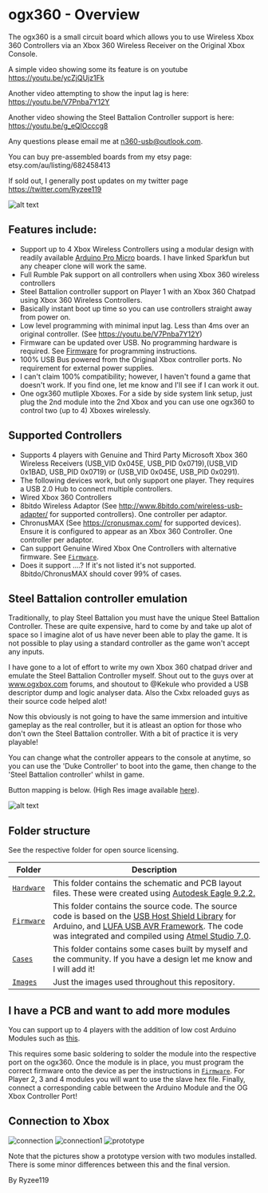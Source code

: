 


# ogx360 - Overview

The ogx360 is a small circuit board which allows you to use Wireless Xbox 360 Controllers via an Xbox 360 Wireless Receiver on the Original Xbox Console.

A simple video showing some its feature is on youtube https://youtu.be/ycZjQUjz1Fk

Another video attempting to show the input lag is here: https://youtu.be/V7Pnba7Y12Y

Another video showing the Steel Battalion Controller support is here: https://youtu.be/g_eQlOcccg8

Any questions please email me at n360-usb@outlook.com.

You can buy pre-assembled boards from my etsy page: etsy.com/au/listing/682458413

If sold out, I generally post updates on my twitter page https://twitter.com/Ryzee119

![alt text](https://github.com/Ryzee119/ogx360/blob/master/Images/image1.jpg?raw=true "ogx360-1")

## Features include:
* Support up to 4 Xbox Wireless Controllers using a modular design with readily available [Arduino Pro Micro](https://www.sparkfun.com/products/12640) boards. I have linked Sparkfun but any cheaper clone will work the same.
* Full Rumble Pak support on all controllers when using Xbox 360 wireless controllers
* Steel Battalion controller support on Player 1 with an Xbox 360 Chatpad using Xbox 360 Wireless Controllers.
* Basically instant boot up time so you can use controllers straight away from power on.
* Low level programming with minimal input lag. Less than 4ms over an original controller. (See https://youtu.be/V7Pnba7Y12Y)
* Firmware can be updated over USB. No programming hardware is required. See [Firmware](https://github.com/Ryzee119/ogx360/tree/master/Firmware) for programming instructions.
* 100% USB Bus powered from the Original Xbox controller ports. No requirement for external power supplies.
* I can't claim 100% compatibility; however, I haven't found a game that doesn't work. If you find one, let me know and I'll see if I can work it out.
* One ogx360 mutliple Xboxes. For a side by side system link setup, just plug the 2nd module into the 2nd Xbox and you can use one ogx360 to control two (up to 4) Xboxes wirelessly.


## Supported Controllers
* Supports 4 players with Genuine and Third Party Microsoft Xbox 360 Wireless Receivers (USB_VID 0x045E, USB_PID 0x0719),(USB_VID 0x1BAD, USB_PID 0x0719) or (USB_VID 0x045E, USB_PID 0x0291).
* The following devices work, but only support one player. They requires a USB 2.0 Hub to connect multiple controllers.
* Wired Xbox 360 Controllers
* 8bitdo Wireless Adaptor (See http://www.8bitdo.com/wireless-usb-adapter/ for supported controllers). One controller per adaptor.
* ChronusMAX (See https://cronusmax.com/ for supported devices). Ensure it is configured to appear as an Xbox 360 Controller. One controller per adaptor.
* Can support Genuine Wired Xbox One Controllers with alternative firmware. See [`Firmware`](https://github.com/Ryzee119/ogx360/tree/master/Firmware).
* Does it support ....? If it's not listed it's not supported. 8bitdo/ChronusMAX should cover 99% of cases.


## Steel Battalion controller emulation
Traditionally, to play Steel Battalion you must have the unique Steel Battalion Controller. These are quite expensive, hard to come by and take up alot of space so I imagine alot of us have never been able to play the game. It is not possible to play using a standard controller as the game won't accept any inputs.

I have gone to a lot of effort to write my own Xbox 360 chatpad driver and emulate the Steel Battalion Controller myself. Shout out to the guys over at www.ogxbox.com forums, and shoutout to @Kekule who provided a USB descriptor dump and logic analyser data. Also the Cxbx reloaded guys as their source code helped alot!

Now this obviously is not going to have the same immersion and intuitive gameplay as the real controller, but it is atleast an option for those who don't own the Steel Battalion controller. With a bit of practice it is very playable!

You can change what the controller appears to the console at anytime, so you can use the 'Duke Controller' to boot into the game, then change to the 'Steel Battalion controller' whilst in game. 

Button mapping is below. (High Res image available [here](https://i.imgur.com/12SawzC.png)).

![alt text](https://github.com/Ryzee119/ogx360/blob/master/Images/steelbattalion.png?raw=true "sbmapping")


## Folder structure
See the respective folder for open source licensing.

| Folder | Description |
| --- | --- |
| [`Hardware`](https://github.com/Ryzee119/ogx360/tree/master/Hardware) | This folder contains the schematic and PCB layout files. These were created using [Autodesk Eagle 9.2.2.](https://www.autodesk.com/products/eagle/overview)|
| [`Firmware`](https://github.com/Ryzee119/ogx360/tree/master/Firmware) | This folder contains the source code. The source code is based on the [USB Host Shield Library](https://github.com/felis/USB_Host_Shield_2.0) for Arduino, and [LUFA USB AVR Framework](http://www.fourwalledcubicle.com/LUFA.php). The code was integrated and compiled using [Atmel Studio 7.0](https://www.microchip.com/mplab/avr-support/atmel-studio-7).| 
| [`Cases`](https://github.com/Ryzee119/ogx360/tree/master/Cases) | This folder contains some cases built by myself and the community. If you have a design let me know and I will add it!| 
| [`Images`](https://github.com/Ryzee119/ogx360/tree/master/Images) | Just the images used throughout this repository.| 

## I have a PCB and want to add more modules
You can support up to 4 players with the addition of low cost Arduino Modules such as [this](https://www.aliexpress.com/item/New-Pro-Micro-for-arduino-ATmega32U4-5V-16MHz-Module-with-2-row-pin-header-For-Leonardo/32768308647.html).

This requires some basic soldering to solder the module into the respective port on the ogx360. Once the module is in place, you must program the correct firmware onto the device as per the instructions in [`Firmware`](https://github.com/Ryzee119/ogx360/tree/master/Firmware).
For Player 2, 3 and 4 modules you will want to use the slave hex file. Finally, connect a corresponding cable between the Arduino Module and the OG Xbox Controller Port!

## Connection to Xbox
![connection](https://i.imgur.com/oz59WBT.jpg)
![connection1](https://github.com/Ryzee119/ogx360/blob/master/Images/image2.jpg?raw=true "ogx360-1")
![prototype](https://github.com/Ryzee119/ogx360/blob/master/Images/image3.jpg?raw=true "ogx360-1")

Note that the pictures show a prototype version with two modules installed. There is some minor differences between this and the final version.

By Ryzee119
